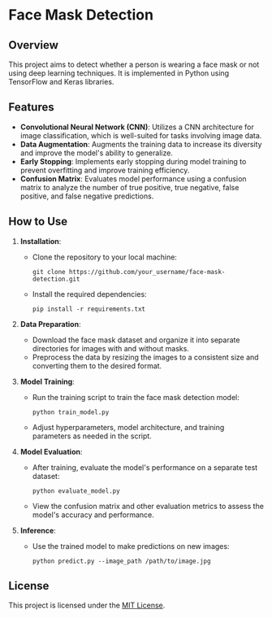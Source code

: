 # Face Mask Detection

## Overview
This project aims to detect whether a person is wearing a face mask or not using deep learning techniques. It is implemented in Python using TensorFlow and Keras libraries.

## Features
- **Convolutional Neural Network (CNN)**: Utilizes a CNN architecture for image classification, which is well-suited for tasks involving image data.
- **Data Augmentation**: Augments the training data to increase its diversity and improve the model's ability to generalize.
- **Early Stopping**: Implements early stopping during model training to prevent overfitting and improve training efficiency.
- **Confusion Matrix**: Evaluates model performance using a confusion matrix to analyze the number of true positive, true negative, false positive, and false negative predictions.

## How to Use
1. **Installation**:
   - Clone the repository to your local machine:
     ```
     git clone https://github.com/your_username/face-mask-detection.git
     ```
   - Install the required dependencies:
     ```
     pip install -r requirements.txt
     ```

2. **Data Preparation**:
   - Download the face mask dataset and organize it into separate directories for images with and without masks.
   - Preprocess the data by resizing the images to a consistent size and converting them to the desired format.

3. **Model Training**:
   - Run the training script to train the face mask detection model:
     ```
     python train_model.py
     ```
   - Adjust hyperparameters, model architecture, and training parameters as needed in the script.

4. **Model Evaluation**:
   - After training, evaluate the model's performance on a separate test dataset:
     ```
     python evaluate_model.py
     ```
   - View the confusion matrix and other evaluation metrics to assess the model's accuracy and performance.

5. **Inference**:
   - Use the trained model to make predictions on new images:
     ```
     python predict.py --image_path /path/to/image.jpg
     ```

## License
This project is licensed under the [MIT License](https://opensource.org/licenses/MIT).
